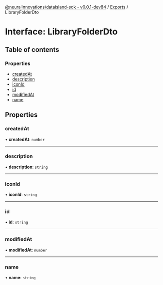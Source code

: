 [@neuralinnovations/dataisland-sdk - v0.0.1-dev84](../../README.md) / [Exports](../modules.md) / LibraryFolderDto

# Interface: LibraryFolderDto

## Table of contents

### Properties

- [createdAt](LibraryFolderDto.md#createdat)
- [description](LibraryFolderDto.md#description)
- [iconId](LibraryFolderDto.md#iconid)
- [id](LibraryFolderDto.md#id)
- [modifiedAt](LibraryFolderDto.md#modifiedat)
- [name](LibraryFolderDto.md#name)

## Properties

### createdAt

• **createdAt**: `number`

___

### description

• **description**: `string`

___

### iconId

• **iconId**: `string`

___

### id

• **id**: `string`

___

### modifiedAt

• **modifiedAt**: `number`

___

### name

• **name**: `string`
